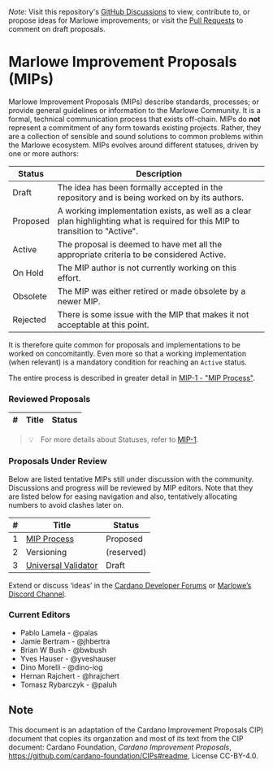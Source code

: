 *Note:* Visit this repository's [GitHub Discussions](https://github.com/input-output-hk/MIPs/discussions) to view, contribute to, or propose ideas for Marlowe improvements; or visit the [Pull Requests](https://github.com/input-output-hk/MIPs/pulls) to comment on draft proposals.


# Marlowe Improvement Proposals (MIPs)

Marlowe Improvement Proposals (MIPs) describe standards, processes; or provide general guidelines or information to the Marlowe Community. It is a formal, technical communication process that exists off-chain. MIPs do **not** represent a commitment of any form towards existing projects. Rather, they are a collection of sensible and sound solutions to common problems within the Marlowe ecosystem. MIPs evolves around different statuses, driven by one or more authors:

| Status   | Description                                                                                                                    |
| ---      | ---                                                                                                                            |
| Draft    | The idea has been formally accepted in the repository and is being worked on by its authors.                                   |
| Proposed | A working implementation exists, as well as a clear plan highlighting what is required for this MIP to transition to "Active". |
| Active   | The proposal is deemed to have met all the appropriate criteria to be considered Active.                                       |
| On Hold  | The MIP author is not currently working on this effort.                                                                        |
| Obsolete | The MIP was either retired or made obsolete by a newer MIP.                                                                    |
| Rejected | There is some issue with the MIP that makes it not acceptable at this point.                                                   |

It is therefore quite common for proposals and implementations to be worked on concomitantly. Even more so that a working implementation (when relevant) is a mandatory condition for reaching an `Active` status. 

The entire process is described in greater detail in [MIP-1 - "MIP Process"](./MIP-0001).

### Reviewed Proposals 

| # | Title | Status | 
| --- | --- | --- |

> 💡 For more details about Statuses, refer to [MIP-1](./MIP-0001).

### Proposals Under Review

Below are listed tentative MIPs still under discussion with the community. Discussions and progress will be reviewed by MIP editors. Note that they are listed below for easing navigation and also, tentatively allocating numbers to avoid clashes later on.

| # | Title | Status |
| --- | --- | --- |
| 1 | [MIP Process](./MIP-0001/) | Proposed |
| 2 | Versioning | (reserved) |
| 3 | [Universal Validator](https://github.com/input-output-hk/MIPs/pull/1) | Draft |

Extend or discuss ‘ideas’ in the [Cardano Developer Forums](https://forum.cardano.org/c/developers) or [Marlowe’s Discord Channel](https://discord.com/channels/826816523368005654/936295815926927390).

### Current Editors

*   Pablo Lamela - @palas
*   Jamie Bertram - @jhbertra
*   Brian W Bush - @bwbush
*   Yves Hauser - @yveshauser
*   Dino Morelli - @dino-iog
*   Hernan Rajchert - @hrajchert
*   Tomasz Rybarczyk - @paluh


## Note

This document is an adaptation of the Cardano Improvement Proposals CIP) document that copies its organzation and most of its text from the CIP document: Cardano Foundation, *Cardano Improvement Proposals*, https://github.com/cardano-foundation/CIPs#readme, License CC-BY-4.0.
